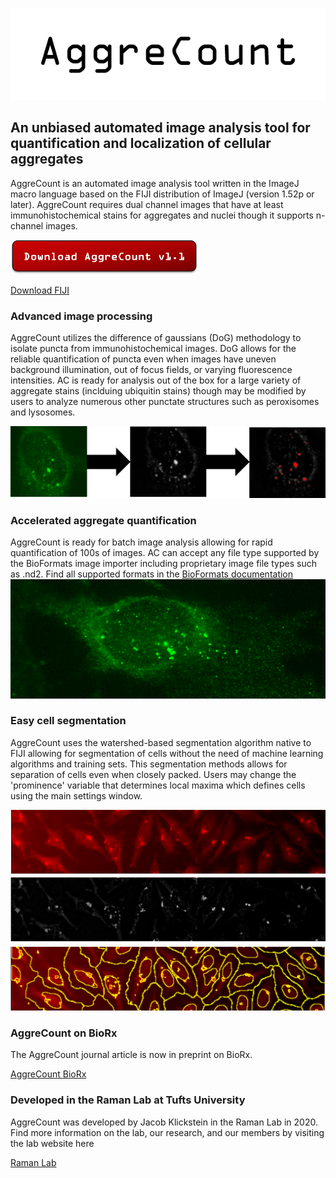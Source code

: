 ![aggrecount logo](https://github.com/AggreCount/aggrecount.github.io/blob/master/AC_logo1.png?raw=true)

## An unbiased automated image analysis tool for quantification and localization of cellular aggregates

AggreCount is an automated image analysis tool written in the ImageJ macro language based on the FIJI distribution of ImageJ (version 1.52p or later).
AggreCount requires dual channel images that have at least immunohistochemical stains for aggregates and nuclei though it supports n-channel images.

<a href="https://github.com/AggreCount/AggreCount/archive/master.zip"><img src="https://github.com/AggreCount/aggrecount.github.io/blob/master/Picture1.png?raw=true" width="300"></a>

[Download FIJI](https://imagej.net/Fiji/Downloads)

### Advanced image processing
AggreCount utilizes the difference of gaussians (DoG) methodology to isolate puncta from immunohistochemical images. DoG allows for the reliable quantification of puncta even
when images have uneven background illumination, out of focus fields, or varying fluorescence intensities. AC is ready for analysis out of the box for a large variety of 
aggregate stains (inclduing ubiquitin stains) though may be modified by users to analyze numerous other punctate structures such as peroxisomes and lysosomes. 

![Image](https://github.com/AggreCount/aggrecount.github.io/blob/master/processing%20imageac.png?raw=true)

### Accelerated aggregate quantification
AggreCount is ready for batch image analysis allowing for rapid quantification of 100s of images. AC can accept any file type supported by the BioFormats image importer including proprietary image file types such as .nd2. Find all supported formats in the [BioFormats documentation](https://docs.openmicroscopy.org/bio-formats/6.5.1/supported-formats.html)
![Image](https://github.com/AggreCount/aggrecount.github.io/blob/master/aggrecell.png?raw=true)

### Easy cell segmentation
AggreCount uses the watershed-based segmentation algorithm native to FIJI allowing for segmentation of cells without the need of machine learning algorithms
and training sets. This segmentation methods allows for separation of cells even when closely packed. Users may change the 'prominence' variable that determines local maxima which defines cells using the main settings window.

![Image](https://github.com/AggreCount/aggrecount.github.io/blob/master/segmentation.png?raw=true)


### AggreCount on BioRx
The AggreCount journal article is now in preprint on BioRx. 

[AggreCount BioRx](https://www.biorxiv.org/content/10.1101/2020.07.25.221267v1)

### Developed in the Raman Lab at Tufts University
AggreCount was developed by Jacob Klickstein in the Raman Lab in 2020. Find more information on the lab, our research, and our members by visiting the lab website here

[Raman Lab](https://www.raman-lab.org/)

